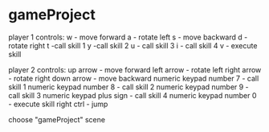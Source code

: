 # gameProject
player 1 controls: 
w - move forward 
a - rotate left
s - move backward
d -rotate right
t -call skill 1
y -call skill 2
u - call skill 3
i - call skill 4
v - execute skill

player 2 controls: 
up arrow - move forward
left arrow - rotate left
right arrow - rotate right 
down arrow - move backward 
numeric keypad number 7 - call skill 1
numeric keypad number 8 - call skill 2
numeric keypad number 9 - call skill 3
numeric keypad plus sign - call skill 4
numeric keypad number 0 - execute skill
right ctrl - jump

choose "gameProject" scene
